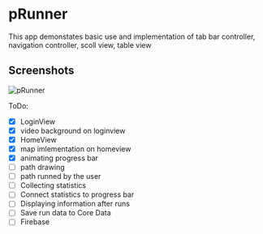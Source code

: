 pRunner
==========
This app demonstates basic use and implementation of tab bar controller, navigation controller, scoll view, table view

## Screenshots
![pRunner](./pRunner.gif)

ToDo:
- [x] LoginView
- [x] video background on loginview
- [x] HomeView
- [x] map imlementation on homeview
- [x] animating progress bar
- [ ] path drawing
- [ ] path runned by the user
- [ ] Collecting statistics 
- [ ] Connect statistics to progress bar
- [ ] Displaying information after runs
- [ ] Save run data to Core Data
- [ ] Firebase
